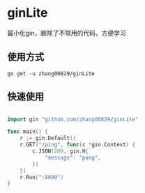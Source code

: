 # ginLite
最小化gin，删除了不常用的代码，方便学习
## 使用方式
`go get -u zhang00829/ginLite`
## 快速使用
``` go 

import gin "github.com/zhang00829/ginLite"

func main() {
	r := gin.Default()
	r.GET("/ping", func(c *gin.Context) {
		c.JSON(200, gin.H{
			"message": "pong",
		})
	})
	r.Run(":8099")
}

```
